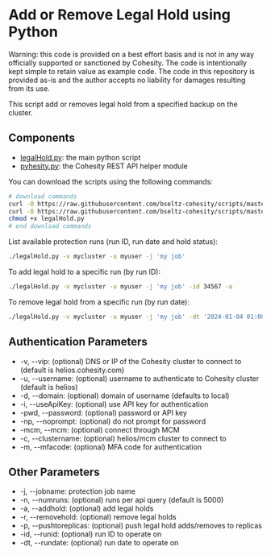 # Add or Remove Legal Hold using Python

Warning: this code is provided on a best effort basis and is not in any way officially supported or sanctioned by Cohesity. The code is intentionally kept simple to retain value as example code. The code in this repository is provided as-is and the author accepts no liability for damages resulting from its use.

This script add or removes legal hold from a specified backup on the cluster.

## Components

* [legalHold.py](https://raw.githubusercontent.com/bseltz-cohesity/scripts/master/python/legalHoldAll/legalHold.py): the main python script
* [pyhesity.py](https://raw.githubusercontent.com/bseltz-cohesity/scripts/master/python/pyhesity/pyhesity.py): the Cohesity REST API helper module

You can download the scripts using the following commands:

```bash
# download commands
curl -O https://raw.githubusercontent.com/bseltz-cohesity/scripts/master/python/legalHoldAll/legalHold.py
curl -O https://raw.githubusercontent.com/bseltz-cohesity/scripts/master/python/pyhesity.py
chmod +x legalHold.py
# end download commands
```

List available protection runs (run ID, run date and hold status):

```bash
./legalHold.py -v mycluster -u myuser -j 'my job'
```

To add legal hold to a specific run (by run ID):

```bash
./legalHold.py -v mycluster -u myuser -j 'my job' -id 34567 -a
```

To remove legal hold from a specific run (by run date):

```bash
./legalHold.py -v mycluster -u myuser -j 'my job' -dt '2024-01-04 01:00' -r
```

## Authentication Parameters

* -v, --vip: (optional) DNS or IP of the Cohesity cluster to connect to (default is helios.cohesity.com)
* -u, --username: (optional) username to authenticate to Cohesity cluster (default is helios)
* -d, --domain: (optional) domain of username (defaults to local)
* -i, --useApiKey: (optional) use API key for authentication
* -pwd, --password: (optional) password or API key
* -np, --noprompt: (optional) do not prompt for password
* -mcm, --mcm: (optional) connect through MCM
* -c, --clustername: (optional) helios/mcm cluster to connect to
* -m, --mfacode: (optional) MFA code for authentication

## Other Parameters

* -j, --jobname: protection job name
* -n, --numruns: (optional) runs per api query (default is 5000)
* -a, --addhold: (optional) add legal holds
* -r, --removehold: (optional) remove legal holds
* -p, --pushtoreplicas: (optional) push legal hold adds/removes to replicas
* -id, --runid: (optional) run ID to operate on
* -dt, --rundate: (optional) run date to operate on
